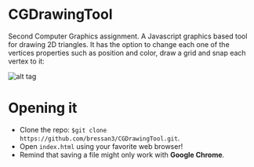 # CGDrawingTool

Second Computer Graphics assignment. A Javascript graphics based tool for drawing 2D triangles. It has the option to change each one of the vertices properties such as position and color, draw a grid and snap each vertex to it:

![alt tag](https://raw.github.com/bressan3/CGDrawingTool/master/Screen/Screen.png)

# Opening it

- Clone the repo: `$git clone https://github.com/bressan3/CGDrawingTool.git`.
- Open `index.html` using your favorite web browser!
- Remind that saving a file might only work with **Google Chrome**.

